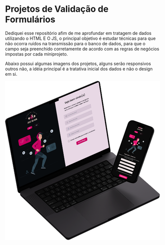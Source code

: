 <h1>Projetos de Validação de Formulários</h1>
<p>Dediquei esse repositório afim de me aprofundar em tratagem de dados utilizando o HTML E O JS,
o principal objetivo é estudar técnicas para que não ocorra ruídos na transmissão para o banco de dados, 
para que o campo seja preenchido corretamente de acordo com as regras de negócios impostas por cada miniprojeto.
</p>

<p> Abaixo possui algumas imagens dos projetos, alguns serão responsivos outros não, a idéia principal é a tratativa inicial dos dados e não o design em si.</p>
<a href="https://www.google.com" target="_blank"><img src="https://github.com/DanielBorbafs/Forms_and_Validations/blob/main/FitnessRegister/projeto-final.png"></a>
